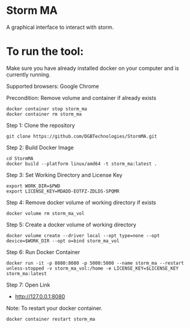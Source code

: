 # Storm MA

A graphical interface to interact with storm. 


# To run the tool:

Make sure you have already installed docker on your computer and is currently running. 

Supported browsers: Google Chrome

Precondition: Remove volume and container if already exists


```
docker container stop storm_ma
docker container rm storm_ma
```

Step 1: Clone the repository

```
git clone https://github.com/DGBTechnologies/StormMA.git
```

Step 2: Build Docker Image

```
cd StormMA 
docker build --platform linux/amd64 -t storm_ma:latest .
```

Step 3: Set Working Directory and License Key

```
export WORK_DIR=$PWD
export LICENSE_KEY=MDADD-EOTFZ-ZDLDS-SPQMR
```

Step 4: Remove docker volume of working directory if exists

```
docker volume rm storm_ma_vol
```

Step 5: Create a docker volume  of working directory

```
docker volume create --driver local --opt type=none --opt device=$WORK_DIR --opt o=bind storm_ma_vol
```


Step 6: Run Docker Container

```
docker run -it -p 8080:8080 -p 5000:5000 --name storm_ma --restart unless-stopped -v storm_ma_vol:/home -e LICENSE_KEY=$LICENSE_KEY storm_ma:latest
```

Step 7: Open Link 

- http://127.0.0.1:8080


Note: To restart your docker container.

```
docker container restart storm_ma
```

